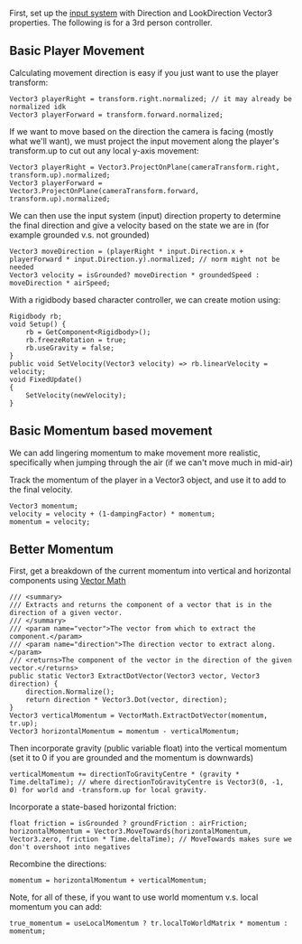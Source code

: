 First, set up the [input system](ProjectSetup/README.md) with Direction and LookDirection Vector3 properties. The following is for a 3rd person controller. 

## Basic Player Movement
Calculating movement direction is easy if you just want to use the player transform:
```
Vector3 playerRight = transform.right.normalized; // it may already be normalized idk
Vector3 playerForward = transform.forward.normalized;
```
If we want to move based on the direction the camera is facing (mostly what we'll want), we must project the input movement along the player's transform.up to cut out any local y-axis movement:
```
Vector3 playerRight = Vector3.ProjectOnPlane(cameraTransform.right, transform.up).normalized;
Vector3 playerForward = Vector3.ProjectOnPlane(cameraTransform.forward, transform.up).normalized;
```
We can then use the input system (input) direction property to determine the final direction and give a velocity based on the state we are in (for example grounded v.s. not grounded)
```
Vector3 moveDirection = (playerRight * input.Direction.x + playerForward * input.Direction.y).normalized; // norm might not be needed
Vector3 velocity = isGrounded? moveDirection * groundedSpeed : moveDirection * airSpeed;
```
With a rigidbody based character controller, we can create motion using:
```
Rigidbody rb;
void Setup() {
    rb = GetComponent<Rigidbody>();
    rb.freezeRotation = true;
    rb.useGravity = false;
}
public void SetVelocity(Vector3 velocity) => rb.linearVelocity = velocity;
void FixedUpdate()
{
    SetVelocity(newVelocity);
}
```
## Basic Momentum based movement

We can add lingering momentum to make movement more realistic, specifically when jumping through the air (if we can't move much in mid-air)

Track the momentum of the player in a Vector3 object, and use it to add to the final velocity. 
```
Vector3 momentum; 
velocity = velocity + (1-dampingFactor) * momentum;
momentum = velocity; 
```

## Better Momentum

First, get a breakdown of the current momentum into vertical and horizontal components using [Vector Math](https://github.com/adammyhre/Advanced-Player-Controller/blob/master/Assets/_Project/Scripts/PlayerController/VectorMath.cs)
```
/// <summary>
/// Extracts and returns the component of a vector that is in the direction of a given vector.
/// </summary>
/// <param name="vector">The vector from which to extract the component.</param>
/// <param name="direction">The direction vector to extract along.</param>
/// <returns>The component of the vector in the direction of the given vector.</returns>
public static Vector3 ExtractDotVector(Vector3 vector, Vector3 direction) {
    direction.Normalize();
    return direction * Vector3.Dot(vector, direction);
}
Vector3 verticalMomentum = VectorMath.ExtractDotVector(momentum, tr.up);
Vector3 horizontalMomentum = momentum - verticalMomentum;
```
Then incorporate gravity (public variable float) into the vertical momentum (set it to 0 if you are grounded and the momentum is downwards)
```
verticalMomentum += directionToGravityCentre * (gravity * Time.deltaTime); // where directionToGravityCentre is Vector3(0, -1, 0) for world and -transform.up for local gravity.
```
Incorporate a state-based horizontal friction:
```
float friction = isGrounded ? groundFriction : airFriction;
horizontalMomentum = Vector3.MoveTowards(horizontalMomentum, Vector3.zero, friction * Time.deltaTime); // MoveTowards makes sure we don't overshoot into negatives
```
Recombine the directions:
```
momentum = horizontalMomentum + verticalMomentum;

```
Note, for all of these, if you want to use world momentum v.s. local momentum you can add:
```
true_momentum = useLocalMomentum ? tr.localToWorldMatrix * momentum : momentum;
```
